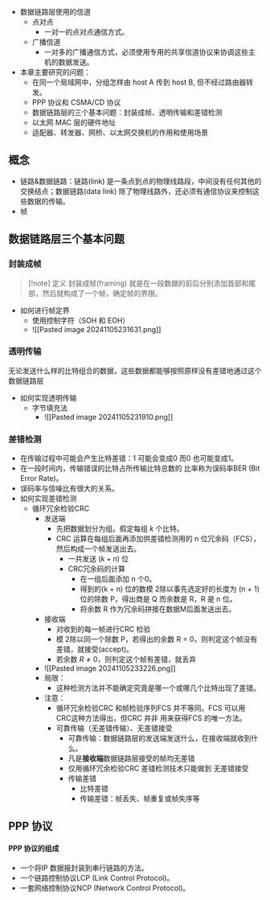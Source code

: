 - 数据链路层使用的信道
	- 点对点
		- 一对一的点对点通信方式。
	- 广播信道
		- 一对多的广播通信方式，必须使用专用的共享信道协议来协调这些主机的数据发送。
- 本章主要研究的问题：
	- 在同一个局域网中，分组怎样由 host A 传到 host B, 但不经过路由器转发。
	- PPP 协议和 CSMA/CD 协议
	- 数据链路层的三个基本问题：封装成帧、透明传输和差错检测
	- 以太网 MAC 层的硬件地址
	- 适配器、转发器、网桥、以太网交换机的作用和使用场景

## 概念
- 链路&数据链路：链路(link) 是一条点到点的物理线路段，中间没有任何其他的交换结点；数据链路(data link) 除了物理线路外，还必须有通信协议来控制这些数据的传输。
- 帧

## 数据链路层三个基本问题
### 封装成帧
>[!note] 定义
>封装成帧(framing) 就是在一段数据的前后分别添加首部和尾部，然后就构成了一个帧，确定帧的界限。

- 如何进行帧定界
	- 使用控制字符（SOH 和 EOH）
	- ![[Pasted image 20241105231631.png]]

### 透明传输
无论发送什么样的比特组合的数据，这些数据都能够按照原样没有差错地通过这个数据链路层
- 如何实现透明传输
	- 字节填充法
		- ![[Pasted image 20241105231910.png]]

### 差错检测
- 在传输过程中可能会产生比特差错：1 可能会变成0 而0 也可能变成1。
- 在一段时间内，传输错误的比特占所传输比特总数的 比率称为误码率BER (Bit Error Rate)。
- 误码率与信噪比有很大的关系。
- 如何实现差错检测
	- 循环冗余检验CRC
		- 发送端
			- 先把数据划分为组。假定每组 $k$ 个比特。
			- CRC 运算在每组后面再添加供差错检测用的 n 位冗余码（FCS），然后构成一个帧发送出去。
				-  一共发送 $(k + n)$ 位
				- CRC冗余码的计算
					- 在一组后面添加 n 个0。
					- 得到的(k + n) 位的数模 2除以事先选定好的长度为 (n + 1) 位的除数 P，得出商是 Q 而余数是 R，R 是 n 位。
					- 将余数 R 作为冗余码拼接在数据M后面发送出去。
		- 接收端
			- 对收到的每一帧进行CRC 检验
			- 模 2除以同一个除数 P，若得出的余数 R = 0，则判定这个帧没有差错，就接受(accept)。
			- 若余数 $R \neq 0$，则判定这个帧有差错，就丢弃
		- ![[Pasted image 20241105233226.png]]
		- 局限：
			- 这种检测方法并不能确定究竟是哪一个或哪几个比特出现了差错。
		- 注意：
			- 循环冗余检验CRC 和帧检验序列FCS 并不等同。FCS 可以用 CRC这种方法得出，但CRC 并非 用来获得FCS 的唯一方法。
			- 可靠传输（无差错传输）、无差错接受
				-  可靠传输：数据链路层的发送端发送什么，在接收端就收到什么。
				- 凡是**接收端**数据链路层接受的帧均无差错
				- 仅用循环冗余检验CRC 差错检测技术只能做到 无差错接受
				- 传输差错
					- 比特差错
					- 传输差错：帧丢失、帧重复或帧失序等

## PPP 协议
#### PPP 协议的组成
- 一个将IP 数据报封装到串行链路的方法。
- 一个链路控制协议LCP (Link Control Protocol)。
- 一套网络控制协议NCP (Network Control Protocol)。
